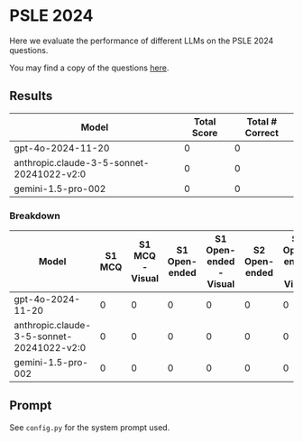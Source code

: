 # PSLE 2024

Here we evaluate the performance of different LLMs on the PSLE 2024 questions.

You may find a copy of the questions [here](https://www.mendaki.org.sg/resources/?mode=exams-paper).

## Results
| Model                                      | Total Score | Total # Correct |
|--------------------------------------------|-------------|-----------------|
| gpt-4o-2024-11-20                          | 0           | 0               |
| anthropic.claude-3-5-sonnet-20241022-v2:0  | 0           | 0               |
| gemini-1.5-pro-002                         | 0           | 0               |

### Breakdown

| Model                                      | S1 MCQ | S1 MCQ - Visual | S1 Open-ended | S1 Open-ended - Visual | S2 Open-ended | S2 Open-ended - Visual |
|--------------------------------------------|--------|-----------------|---------------|------------------------|---------------|------------------------|
| gpt-4o-2024-11-20                          | 0      | 0               | 0             | 0                      | 0             | 0                      |
| anthropic.claude-3-5-sonnet-20241022-v2:0  | 0      | 0               | 0             | 0                      | 0             | 0                      |
| gemini-1.5-pro-002                         | 0      | 0               | 0             | 0                      | 0             | 0                      |


## Prompt

See `config.py` for the system prompt used.
